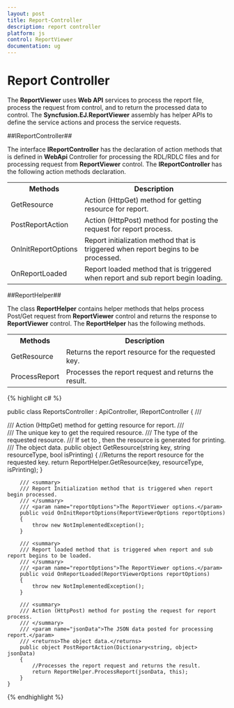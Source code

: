 ```yaml
---
layout: post
title: Report-Controller
description: report controller
platform: js
control: ReportViewer
documentation: ug
---
```


# Report Controller

The **ReportViewer** uses **Web API** services to process the report file, process the request from control, and to return the processed data to control. The **Syncfusion.EJ.ReportViewer** assembly has helper APIs to define the service actions and process the service requests. 

##IReportController##

The interface **IReportController** has the declaration of action methods that is defined in **WebApi** Controller for processing the RDL/RDLC files and for processing request from **ReportViewer** control. The **IReportController** has the following action methods declaration. 

<table>
<tr>
<th>
Methods</th><th>
Description</th></tr>
<tr>
<td>
GetResource</td><td>
Action (HttpGet) method for getting resource for report. </td></tr>
<tr>
<td>
PostReportAction</td><td>
Action (HttpPost) method for posting the request for report process. </td></tr>
<tr>
<td>
OnInitReportOptions</td><td>
Report initialization method that is triggered when report begins to be processed.</td></tr>
<tr>
<td>
OnReportLoaded</td><td>
Report loaded method that is triggered when report and sub report begin loading.</td></tr>
</table>

##ReportHelper##

The class **ReportHelper** contains helper methods that helps process Post/Get request from **ReportViewer** control and returns the response to **ReportViewer** control. The **ReportHelper** has the following methods. 

<table>
<tr>
<th>
Methods</th><th>
Description</th></tr>
<tr>
<td>
GetResource</td><td>
Returns the report resource for the requested key.</td></tr>
<tr>
<td>
ProcessReport</td><td>
Processes the report request and returns the result.</td></tr>
</table>


{% highlight c# %}



public class ReportsController : ApiController, IReportController
    {
        /// <summary>
        /// Action (HttpGet) method for getting resource for report.
        /// </summary>
        /// <param name="key">The unique key to get the required resource.</param>
        /// <param name="resourceType">The type of the requested resource.</param>
        /// <param name="isPrinting">If set to <see langword="true"/>, then the resource is generated for printing.</param>
        /// <returns>The object data.</returns>
        public object GetResource(string key, string resourceType, bool isPrinting)
        {
            //Returns the report resource for the requested key.
            return ReportHelper.GetResource(key, resourceType, isPrinting);
        }

        /// <summary>
        /// Report Initialization method that is triggered when report begin processed.
        /// </summary>
        /// <param name="reportOptions">The ReportViewer options.</param>
        public void OnInitReportOptions(ReportViewerOptions reportOptions)
        {
            throw new NotImplementedException();
        }

        /// <summary>
        /// Report loaded method that is triggered when report and sub report begins to be loaded.
        /// </summary>
        /// <param name="reportOptions">The ReportViewer options.</param>
        public void OnReportLoaded(ReportViewerOptions reportOptions)
        {
            throw new NotImplementedException();
        }

        /// <summary>
        /// Action (HttpPost) method for posting the request for report process. 
        /// </summary>
        /// <param name="jsonData">The JSON data posted for processing report.</param>
        /// <returns>The object data.</returns>
        public object PostReportAction(Dictionary<string, object> jsonData)
        {
            //Processes the report request and returns the result.
            return ReportHelper.ProcessReport(jsonData, this);
        }
    }


{% endhighlight %}



